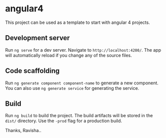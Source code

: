 # angular4

This project can be used as a template to start with angular 4 projects.

## Development server

Run `ng serve` for a dev server. Navigate to `http://localhost:4200/`. The app will automatically reload if you change any of the source files.

## Code scaffolding

Run `ng generate component component-name` to generate a new component. You can also use `ng generate service` for generating the service.

## Build

Run `ng build` to build the project. The build artifacts will be stored in the `dist/` directory. Use the `-prod` flag for a production build.


Thanks,
Ravisha..

